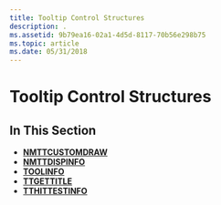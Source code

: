 ```yaml
---
title: Tooltip Control Structures
description: .
ms.assetid: 9b79ea16-02a1-4d5d-8117-70b56e298b75
ms.topic: article
ms.date: 05/31/2018
---
```


# Tooltip Control Structures

## In This Section

-   [**NMTTCUSTOMDRAW**](/windows/win32/api/commctrl/ns-commctrl-nmttcustomdraw)
-   [**NMTTDISPINFO**](/windows/win32/api/commctrl/ns-commctrl-nmttdispinfoa)
-   [**TOOLINFO**](/windows/win32/api/commctrl/ns-commctrl-tttoolinfoa)
-   [**TTGETTITLE**](/windows/desktop/api/Commctrl/ns-commctrl-ttgettitle)
-   [**TTHITTESTINFO**](/windows/win32/api/commctrl/ns-commctrl-tthittestinfoa)

 

 





